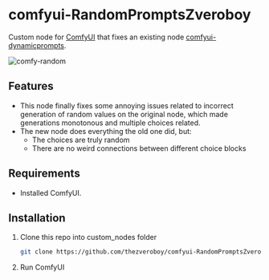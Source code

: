 # comfyui-RandomPromptsZveroboy

Custom node for [ComfyUI](https://github.com/comfyanonymous/ComfyUI)  that fixes an existing node [comfyui-dynamicprompts](https://github.com/adieyal/comfyui-dynamicprompts).

![comfy-random](https://github.com/thezveroboy/comfyui-RandomPromptsZveroboy/blob/main/image.jpg)

## Features
- This node finally fixes some annoying issues related to incorrect generation of random values on the original node, which made generations monotonous and multiple choices related.
- The new node does everything the old one did, but:
   - The choices are truly random
   - There are no weird connections between different choice blocks

## Requirements
- Installed ComfyUI.

## Installation

1. Clone this repo into custom_nodes folder
   ```bash
   git clone https://github.com/thezveroboy/comfyui-RandomPromptsZveroboy.git
      ```
2. Run ComfyUI

